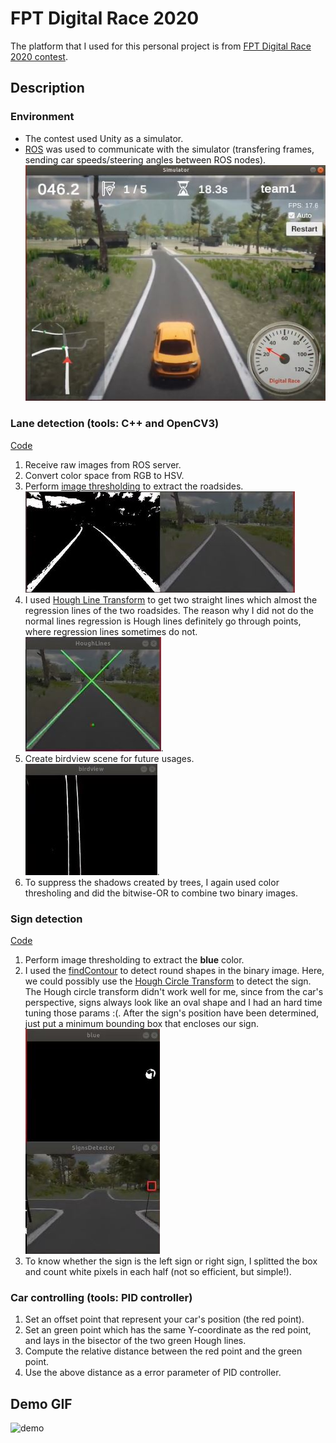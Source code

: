 # FPT Digital Race 2020

The platform that I used for this personal project is from [FPT Digital Race 2020 contest](https://github.com/fpt-corp/DiRa). 

## Description
### Environment 
* The contest used Unity as a simulator.  
* [ROS](https://www.ros.org/) was used to communicate with the simulator (transfering frames, sending car speeds/steering angles between ROS nodes).  
![sim](https://github.com/khanhvu207/FPT-DigitalRace2020/blob/master/img/sim.JPG)

### Lane detection (tools: C++ and OpenCV3)
[Code](https://github.com/khanhvu207/FPT-DigitalRace2020/blob/master/FPT-DigitalRace2020/src/lane_detect/src/detectlane.cpp)  
1. Receive raw images from ROS server.
2. Convert color space from RGB to HSV.
3. Perform [image thresholding](https://docs.opencv.org/master/d7/d4d/tutorial_py_thresholding.html) to extract the roadsides.  
![img_thresholding](https://github.com/khanhvu207/FPT-DigitalRace2020/blob/master/img/img_thresholding.JPG)  
4. I used [Hough Line Transform](https://opencv-python-tutroals.readthedocs.io/en/latest/py_tutorials/py_imgproc/py_houghlines/py_houghlines.html) to get two straight lines which almost the regression lines of the two roadsides. The reason why I did not do the normal lines regression is Hough lines definitely go through points, where regression lines sometimes do not.
![hough](https://github.com/khanhvu207/FPT-DigitalRace2020/blob/master/img/hough.JPG).
5. Create birdview scene for future usages.  
![birdview](https://github.com/khanhvu207/FPT-DigitalRace2020/blob/master/img/birdview.JPG).
6. To suppress the shadows created by trees, I again used color thresholing and did the bitwise-OR to combine two binary images.   

### Sign detection
[Code](https://github.com/khanhvu207/FPT-DigitalRace2020/blob/master/FPT-DigitalRace2020/src/lane_detect/src/carcontrol.cpp)  
1. Perform image thresholding to extract the **blue** color.
2. I used the [findContour](https://docs.opencv.org/2.4/doc/tutorials/imgproc/shapedescriptors/find_contours/find_contours.html) to detect round shapes in the binary image. Here, we could possibly use the [Hough Circle Transform](https://docs.opencv.org/2.4/doc/tutorials/imgproc/imgtrans/hough_circle/hough_circle.html) to detect the sign. The Hough circle transform didn't work well for me, since from the car's perspective, signs always look like an oval shape and I had an hard time tuning those params :(. After the sign's position have been determined, just put a minimum bounding box that encloses our sign.  
![sign](https://github.com/khanhvu207/FPT-DigitalRace2020/blob/master/img/sign.JPG)
3. To know whether the sign is the left sign or right sign, I splitted the box and count white pixels in each half (not so efficient, but simple!).

### Car controlling (tools: PID controller)
1. Set an offset point that represent your car's position (the red point).
2. Set an green point which has the same Y-coordinate as the red point, and lays in the bisector of the two green Hough lines.
3. Compute the relative distance between the red point and the green point.
4. Use the above distance as a error parameter of PID controller.

## Demo GIF
![demo](https://github.com/khanhvu207/FPT-DigitalRace2020/blob/master/img/demo.gif)
